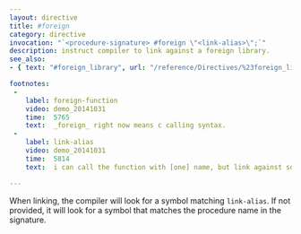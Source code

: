 ```yaml
---
layout: directive
title: #foreign
category: directive
invocation: "`<procedure-signature> #foreign \"<link-alias>\";`"
description: instruct compiler to link against a foreign library.
see_also:
- { text: "#foreign_library", url: "/reference/Directives/%23foreign_library/#/reference/" }

footnotes:
 -
    label: foreign-function
    video: demo_20141031
    time:  5765
    text:  _foreign_ right now means c calling syntax.
 -
    label: link-alias
    video: demo_20141031
    time:  5814
    text:  i can call the function with [one] name, but link against something with [another] name.

---
```


When linking, the compiler will look for a symbol matching `link-alias`.
If not provided, it will look for a symbol that matches the procedure name in the signature.